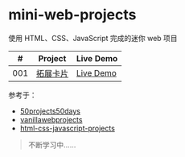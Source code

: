 # mini-web-projects
使用 HTML、CSS、JavaScript 完成的迷你 web 项目

|  #  | Project                                                           | Live Demo                                                         |
| :-: | ----------------------------------------------------------------- | ----------------------------------------------------------------- |
| 001 | [拓展卡片](https://github.com/Double-Fan/mini-web-projects/001)   | [Live Demo](https://double-fan.github.io/mini-web-projects/001)   |

参考于：

- [50projects50days](https://github.com/bradtraversy/50projects50days)
- [vanillawebprojects](https://github.com/bradtraversy/vanillawebprojects)
- [html-css-javascript-projects](https://github.com/solygambas/html-css-javascript-projects)

> 不断学习中……